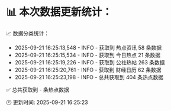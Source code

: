 📊 本次数据更新统计：
==========================

📈 数据分类统计：
- 2025-09-21 16:25:13,548 - INFO - 获取到 热点资讯 58 条数据
- 2025-09-21 16:25:15,534 - INFO - 获取到 今日热点 21 条数据
- 2025-09-21 16:25:19,226 - INFO - 获取到 公社热帖 263 条数据
- 2025-09-21 16:25:20,761 - INFO - 获取到 财经日历 62 条数据
- 2025-09-21 16:25:23,198 - INFO - 总共获取到 404 条热点数据

✅ 总共获取到 - 条热点数据

🕐 更新时间: 2025-09-21 16:25:23
